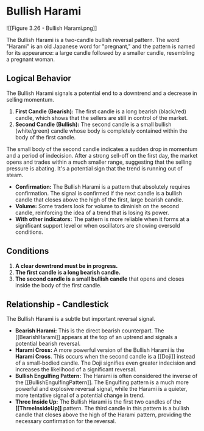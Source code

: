 # Bullish Harami

![[Figure 3.26 - Bullish Harami.png]]

The Bullish Harami is a two-candle bullish reversal pattern. The word "Harami" is an old Japanese word for "pregnant," and the pattern is named for its appearance: a large candle followed by a smaller candle, resembling a pregnant woman.

## Logical Behavior

The Bullish Harami signals a potential end to a downtrend and a decrease in selling momentum.

1.  **First Candle (Bearish):** The first candle is a long bearish (black/red) candle, which shows that the sellers are still in control of the market.
2.  **Second Candle (Bullish):** The second candle is a small bullish (white/green) candle whose body is completely contained within the body of the first candle.

The small body of the second candle indicates a sudden drop in momentum and a period of indecision. After a strong sell-off on the first day, the market opens and trades within a much smaller range, suggesting that the selling pressure is abating. It's a potential sign that the trend is running out of steam.

- **Confirmation:** The Bullish Harami is a pattern that absolutely requires confirmation. The signal is confirmed if the next candle is a bullish candle that closes above the high of the first, large bearish candle.
- **Volume:** Some traders look for volume to diminish on the second candle, reinforcing the idea of a trend that is losing its power.
- **With other indicators:** The pattern is more reliable when it forms at a significant support level or when oscillators are showing oversold conditions.

## Conditions

1.  **A clear downtrend must be in progress.**
2.  **The first candle is a long bearish candle.**
3.  **The second candle is a small bullish candle** that opens and closes inside the body of the first candle.

## Relationship - Candlestick

The Bullish Harami is a subtle but important reversal signal.

- **Bearish Harami:** This is the direct bearish counterpart. The [[BearishHarami]] appears at the top of an uptrend and signals a potential bearish reversal.
- **Harami Cross:** A more powerful version of the Bullish Harami is the **Harami Cross**. This occurs when the second candle is a [[Doji]] instead of a small-bodied candle. The Doji signifies even greater indecision and increases the likelihood of a significant reversal.
- **Bullish Engulfing Pattern:** The Harami is often considered the inverse of the [[BullishEngulfingPattern]]. The Engulfing pattern is a much more powerful and explosive reversal signal, while the Harami is a quieter, more tentative signal of a potential change in trend.
- **Three Inside Up:** The Bullish Harami is the first two candles of the **[[ThreeInsideUp]]** pattern. The third candle in this pattern is a bullish candle that closes above the high of the Harami pattern, providing the necessary confirmation for the reversal.
